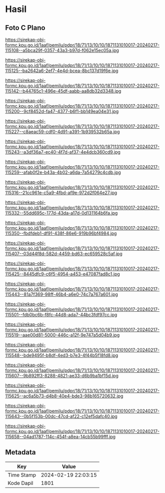 # Hasil

## Foto C Plano

https://sirekap-obj-formc.kpu.go.id/1aaf/pemilu/pdpr/18/71/13/10/10/1871131010017-20240217-115108--a5bca29f-0357-43a3-b97d-f062e15ec05a.jpg

https://sirekap-obj-formc.kpu.go.id/1aaf/pemilu/pdpr/18/71/13/10/10/1871131010017-20240217-115125--ba2642a6-2ef7-4e4d-bcea-8bc137d19f6e.jpg

https://sirekap-obj-formc.kpu.go.id/1aaf/pemilu/pdpr/18/71/13/10/10/1871131010017-20240217-115142--b44765c1-496e-45df-aabb-aa8db32d3348.jpg

https://sirekap-obj-formc.kpu.go.id/1aaf/pemilu/pdpr/18/71/13/10/10/1871131010017-20240217-115200--9cf8452d-fa47-4377-b6f1-bb149ea04e31.jpg

https://sirekap-obj-formc.kpu.go.id/1aaf/pemilu/pdpr/18/71/13/10/10/1871131010017-20240217-115227--c8aeac59-cdf0-4d91-a391-1b939532b65a.jpg

https://sirekap-obj-formc.kpu.go.id/1aaf/pemilu/pdpr/18/71/13/10/10/1871131010017-20240217-115243--a3df36a7-ec40-4f7d-af37-4e4dcb360cd9.jpg

https://sirekap-obj-formc.kpu.go.id/1aaf/pemilu/pdpr/18/71/13/10/10/1871131010017-20240217-115259--afab0f2e-b43a-4b02-a6da-7a54279c4cdb.jpg

https://sirekap-obj-formc.kpu.go.id/1aaf/pemilu/pdpr/18/71/13/10/10/1871131010017-20240217-115316--21cc961e-c5a9-4fbd-af9e-972d2f064e27.jpg

https://sirekap-obj-formc.kpu.go.id/1aaf/pemilu/pdpr/18/71/13/10/10/1871131010017-20240217-115332--55dd695c-177d-43da-a17d-0d131164b6fa.jpg

https://sirekap-obj-formc.kpu.go.id/1aaf/pemilu/pdpr/18/71/13/10/10/1871131010017-20240217-115350--fbdfdeb1-df91-438f-86e6-919b96bf4984.jpg

https://sirekap-obj-formc.kpu.go.id/1aaf/pemilu/pdpr/18/71/13/10/10/1871131010017-20240217-115407--03d44f8d-582d-4459-bd63-ec659528c5af.jpg

https://sirekap-obj-formc.kpu.go.id/1aaf/pemilu/pdpr/18/71/13/10/10/1871131010017-20240217-115425--8445dfc9-c6f5-4954-a453-e47087fad8c1.jpg

https://sirekap-obj-formc.kpu.go.id/1aaf/pemilu/pdpr/18/71/13/10/10/1871131010017-20240217-115443--81a7f369-98ff-46b4-a6e0-74c7a767a601.jpg

https://sirekap-obj-formc.kpu.go.id/1aaf/pemilu/pdpr/18/71/13/10/10/1871131010017-20240217-115501--fdb0bc6b-f8fc-44d8-ada7-44bc3fdf97cc.jpg

https://sirekap-obj-formc.kpu.go.id/1aaf/pemilu/pdpr/18/71/13/10/10/1871131010017-20240217-115519--aae00d81-5000-446c-a12f-9e747a5d04b9.jpg

https://sirekap-obj-formc.kpu.go.id/1aaf/pemilu/pdpr/18/71/13/10/10/1871131010017-20240217-115548--bde9495f-b8df-4ed3-b7e3-4f44b5f18fd8.jpg

https://sirekap-obj-formc.kpu.go.id/1aaf/pemilu/pdpr/18/71/13/10/10/1871131010017-20240217-115607--9b892ff3-8288-4821-ae33-d6b9ba1bf15d.jpg

https://sirekap-obj-formc.kpu.go.id/1aaf/pemilu/pdpr/18/71/13/10/10/1871131010017-20240217-115625--ac6a5b73-d4b8-40e4-bde3-98b165720632.jpg

https://sirekap-obj-formc.kpu.go.id/1aaf/pemilu/pdpr/18/71/13/10/10/1871131010017-20240217-115643--0b5f153b-00dc-47cd-af22-c12ef5dafc40.jpg

https://sirekap-obj-formc.kpu.go.id/1aaf/pemilu/pdpr/18/71/13/10/10/1871131010017-20240217-115658--04ad1787-114c-454f-a8ea-14cb55b99fff.jpg


## Metadata

| Key        | Value               |
| ---------- | ------------------- |
| Time Stamp | 2024-02-19 22:03:15 |
| Kode Dapil | 1801                |



